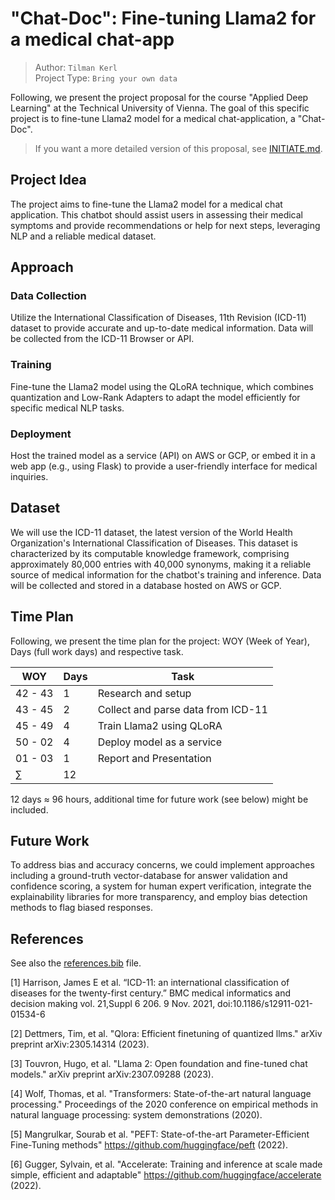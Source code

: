 # "Chat-Doc": Fine-tuning Llama2 for a medical chat-app

> Author: `Tilman Kerl` <br>
> Project Type: `Bring your own data`

Following, we present the project proposal for the course "Applied Deep Learning" at the Technical University of Vienna.
The goal of this specific project is to fine-tune Llama2 model for a medical chat-application, a "Chat-Doc".

> If you want a more detailed version of this proposal, see [INITIATE.md](./INITIATE.md).

## Project Idea
The project aims to fine-tune the Llama2 model for a medical chat application.
This chatbot should assist users in assessing their medical symptoms and provide recommendations or help for next steps, leveraging NLP and a reliable medical dataset. 

## Approach

### Data Collection
Utilize the International Classification of Diseases, 11th Revision (ICD-11) dataset to provide accurate and up-to-date medical information. Data will be collected from the ICD-11 Browser or API.

### Training
Fine-tune the Llama2 model using the QLoRA technique, which combines quantization and Low-Rank Adapters to adapt the model efficiently for specific medical NLP tasks.

### Deployment
Host the trained model as a service (API) on AWS or GCP, or embed it in a web app (e.g., using Flask) to provide a user-friendly interface for medical inquiries.

## Dataset
We will use the ICD-11 dataset, the latest version of the World Health Organization's International Classification of Diseases. This dataset is characterized by its computable knowledge framework, comprising approximately 80,000 entries with 40,000 synonyms, making it a reliable source of medical information for the chatbot's training and inference. Data will be collected and stored in a database hosted on AWS or GCP.

## Time Plan
Following, we present the time plan for the project: WOY (Week of Year), Days (full work days) and respective task.

| WOY | Days | Task |
| --- | --- | --- |
| 42 - 43 | 1 | Research and setup |
| 43 - 45 | 2 | Collect and parse data from ICD-11 |
| 45 - 49 | 4 | Train Llama2 using QLoRA |
| 50 - 02 | 4 | Deploy model as a service |
| 01 - 03 | 1 | Report and Presentation |
| $\sum$ | 12 |  |

12 days $\approx$ 96 hours, additional time for future work (see below) might be included.

## Future Work
To address bias and accuracy concerns, we could implement approaches including a ground-truth vector-database for answer validation and confidence scoring, a system for human expert verification, integrate the explainability libraries for more transparency, and employ bias detection methods to flag biased responses.

## References
See also the [references.bib](./references.bib) file.

[1] Harrison, James E et al. “ICD-11: an international classification of diseases for the twenty-first century.” BMC medical informatics and decision making vol. 21,Suppl 6 206. 9 Nov. 2021, doi:10.1186/s12911-021-01534-6

[2] Dettmers, Tim, et al. "Qlora: Efficient finetuning of quantized llms." arXiv preprint arXiv:2305.14314 (2023).

[3] Touvron, Hugo, et al. "Llama 2: Open foundation and fine-tuned chat models." arXiv preprint arXiv:2307.09288 (2023).

[4] Wolf, Thomas, et al. "Transformers: State-of-the-art natural language processing." Proceedings of the 2020 conference on empirical methods in natural language processing: system demonstrations (2020).

[5] Mangrulkar, Sourab et al. "PEFT: State-of-the-art Parameter-Efficient Fine-Tuning methods" https://github.com/huggingface/peft (2022).

[6] Gugger, Sylvain, et al. "Accelerate: Training and inference at scale made simple, efficient and adaptable" https://github.com/huggingface/accelerate (2022).
